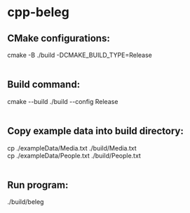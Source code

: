 # cpp-beleg
<h2>CMake configurations:</h2>
cmake -B ./build -DCMAKE_BUILD_TYPE=Release <br/> <br/>

<h2>Build command:</h2>
cmake --build ./build --config Release<br/> <br/>

<h2>Copy example data into build directory:</h2>
cp ./exampleData/Media.txt ./build/Media.txt <br/>
cp ./exampleData/People.txt ./build/People.txt<br/> <br/>

<h2>Run program:</h2>
./build/beleg
